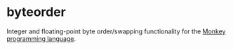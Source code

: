 byteorder
=========

Integer and floating-point byte order/swapping functionality for the [Monkey programming language](https://github.com/blitz-research/monkey).
